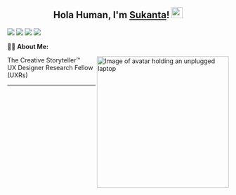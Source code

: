 <h2 align="center">Hola Human, I'm <a href="https://www.youtube.com/isukantapal" target="_blank">Sukanta</a>! <img src="https://media.giphy.com/media/hvRJCLFzcasrR4ia7z/giphy.gif" width="25px"></h2>
<p align="center">
  
  
  <a href="https://sukantapal.com"><img src="https://img.shields.io/badge/Website-3b5998?style=flat-square&logo=google-chrome&logoColor=white"></a>
  <a href="https://twitter.com/isukantapal"><img src="https://img.shields.io/badge/-Twitter-00acee?style=flat-square&logo=Twitter&logoColor=white"></a>
  <a href="https://instagram.com/sukanta_pal"><img src="https://img.shields.io/badge/-Instagram-e4405f?style=flat-square&logo=Instagram&logoColor=white"></a>
  <a href="https://palsukanta.wordpress.com/"><img src="https://img.shields.io/badge/Wordpress-21759b?style=flat-square&logo=wordpress&logoColor=white"></a>
  
</p>
  
👨‍💻 **About Me:**

<img align="right" alt="Image of avatar holding an unplugged laptop" src="https://avatars.githubusercontent.com/u/6872051?v=4" height="300" /></p>
The Creative Storyteller™
<br>UX Designer Research Fellow (UXRs) </br>




-------

